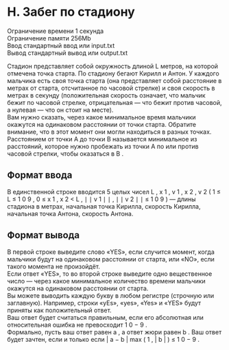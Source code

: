 H. Забег по стадиону
===============
Ограничение времени	1 секунда  
Ограничение памяти	256Mb  
Ввод	стандартный ввод или input.txt  
Вывод	стандартный вывод или output.txt  
  
Стадион представляет собой окружность длиной
L
 метров, на которой отмечена точка старта. По стадиону бегают Кирилл и Антон. У каждого мальчика есть своя точка старта (она представляет собой расстояние в метрах от старта, отсчитанное по часовой стрелке) и своя скорость в метрах в секунду (положительная скорость означает, что мальчик бежит по часовой стрелке, отрицательная — что бежит против часовой, а нулевая — что он стоит на месте).  
Вам нужно сказать, через какое минимальное время мальчики окажутся на одинаковом расстоянии от точки старта. Обратите внимание, что в этот момент они могли находиться в разных точках. Расстоянием от точки 
A
 до точки 
B
 называется минимальное из расстояний, которое нужно пробежать из точки 
A
 по или против часовой стрелки, чтобы оказаться в 
B
.


Формат ввода
--------
В единственной строке вводится 
5
 целых чисел 
L
,
x
1
,
v
1
,
x
2
,
v
2
 (
1
≤
L
≤
1
0
9
, 
0
≤
x
1
,
x
2
<
L
, 
∣
∣
v
1
∣
∣
,
∣
∣
v
2
∣
∣
≤
1
0
9
) — длины стадиона в метрах, начальная точка Кирилла, скорость Кирилла, начальная точка Антона, скорость Антона.

Формат вывода
-------------
В первой строке выведите слово «YES», если случится момент, когда мальчики будут на одинаковом расстоянии от старта, или «NO», если такого момента не произойдёт.  
Если ответ «YES», то во второй строке выведите одно вещественное число — через какое минимальное количество времени мальчики окажутся на одинаковом расстоянии от старта.  
Вы можете выводить каждую букву в любом регистре (строчную или заглавную). Например, строки «yEs», «yes», «Yes» и «YES» будут приняты как положительный ответ.  
Ваш ответ будет считаться правильным, если его абсолютная или относительная ошибка не превосходит 
1
0
−
9
.  
Формально, пусть ваш ответ равен 
a
, а ответ жюри равен 
b
. Ваш ответ будет зачтен, если и только если 
|
a
−
b
|
max
(
1
,
|
b
|
)
≤
1
0
−
9
.
